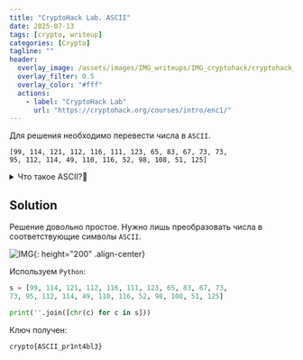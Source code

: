 ```yaml
---
title: "CryptoHack Lab. ASCII"
date: 2025-07-13
tags: [crypto, writeup]  
categories: [Crypto]
tagline: ""
header:
  overlay_image: /assets/images/IMG_writeups/IMG_cryptohack/cryptohack_logo.webp
  overlay_filter: 0.5 
  overlay_color: "#fff"
  actions:
    - label: "СryptoHack Lab"
      url: "https://cryptohack.org/courses/intro/enc1/"
---
```


Для решения необходимо перевести числа в `ASCII`.

```
[99, 114, 121, 112, 116, 111, 123, 65, 83, 67, 73, 73, 
95, 112, 114, 49, 110, 116, 52, 98, 108, 51, 125]
```

<details>
<summary>Что такое ASCII?🤔</summary> <br>
  
[ASCII](https://ru.wikipedia.org/wiki/ASCII) — это 7-битная кодировка, способная представить 128 различных символов. К этим символам относятся ТОЛЬКО английские буквы (как строчные, так и заглавные), цифры, знаки препинания и набор управляющих кодов, используемых для специальных целей, например, для обозначения конца строки или конца файла. 

</details>

## Solution

Решение довольно простое. Нужно лишь преобразовать числа в соответствующие символы `ASCII`. 

![IMG](/assets/images/IMG_writeups/IMG_cryptohack/IMG_ascii/2.png){: height="200" .align-center}

Используем `Python`:

```python
s = [99, 114, 121, 112, 116, 111, 123, 65, 83, 67, 73, 
73, 95, 112, 114, 49, 110, 116, 52, 98, 108, 51, 125]

print(''.join([chr(c) for c in s]))
```

Ключ получен:

```
crypto{ASCII_pr1nt4bl3}
```
